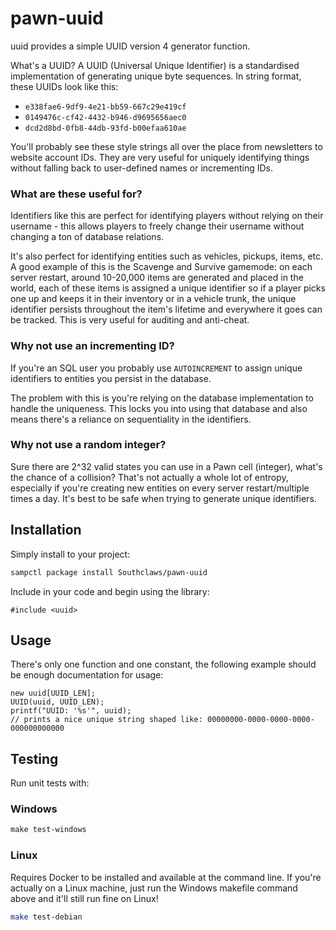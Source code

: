 # pawn-uuid

uuid provides a simple UUID version 4 generator function.

What's a UUID? A UUID (Universal Unique Identifier) is a standardised
implementation of generating unique byte sequences. In string format, these
UUIDs look like this:

* `e338fae6-9df9-4e21-bb59-667c29e419cf`
* `0149476c-cf42-4432-b946-d9695656aec0`
* `dcd2d8bd-0fb8-44db-93fd-b00efaa610ae`

You'll probably see these style strings all over the place from newsletters to
website account IDs. They are very useful for uniquely identifying things
without falling back to user-defined names or incrementing IDs.

### What are these useful for?

Identifiers like this are perfect for identifying players without relying on
their username - this allows players to freely change their username without
changing a ton of database relations.

It's also perfect for identifying entities such as vehicles, pickups, items,
etc. A good example of this is the Scavenge and Survive gamemode: on each server
restart, around 10-20,000 items are generated and placed in the world, each of
these items is assigned a unique identifier so if a player picks one up and
keeps it in their inventory or in a vehicle trunk, the unique identifier
persists throughout the item's lifetime and everywhere it goes can be tracked.
This is very useful for auditing and anti-cheat.

### Why not use an incrementing ID?

If you're an SQL user you probably use `AUTOINCREMENT` to assign unique
identifiers to entities you persist in the database.

The problem with this is you're relying on the database implementation to handle
the uniqueness. This locks you into using that database and also means there's a
reliance on sequentiality in the identifiers.

### Why not use a random integer?

Sure there are 2^32 valid states you can use in a Pawn cell (integer), what's
the chance of a collision? That's not actually a whole lot of entropy,
especially if you're creating new entities on every server restart/multiple
times a day. It's best to be safe when trying to generate unique identifiers.

## Installation

Simply install to your project:

```bash
sampctl package install Southclaws/pawn-uuid
```

Include in your code and begin using the library:

```pawn
#include <uuid>
```

## Usage

There's only one function and one constant, the following example should be
enough documentation for usage:

```pawn
new uuid[UUID_LEN];
UUID(uuid, UUID_LEN);
printf("UUID: '%s'", uuid);
// prints a nice unique string shaped like: 00000000-0000-0000-0000-000000000000
```

## Testing

Run unit tests with:

### Windows

```powershell
make test-windows
```

### Linux

Requires Docker to be installed and available at the command line. If you're
actually on a Linux machine, just run the Windows makefile command above and
it'll still run fine on Linux!

```bash
make test-debian
```
